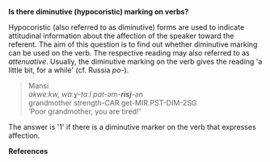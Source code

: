**Is there diminutive (hypocoristic) marking on verbs?**

Hypocoristic (also referred to as diminutive) forms are used to indicate attitudinal information about the affection of the speaker toward the referent. The aim of this question is to find out whether diminutive marking can be used on the verb. The respective reading may also referred to as *attenuative*. Usually, the diminutive marking on the verb gives the reading 'a little bit, for a while' (cf. Russia *po-*). 

>Mansi<br/>
>*ɑkweːkw, wɑːɣ-tɑːl pɑt-əm-**risj**-ən*<br/>
>grandmother strength-CAR get-MIR.PST-DIM-2SG<br/>
>‘Poor grandmother, you are tired!’

The answer is '1' if there is a diminutive marker on the verb that expresses affection. 

**References**

